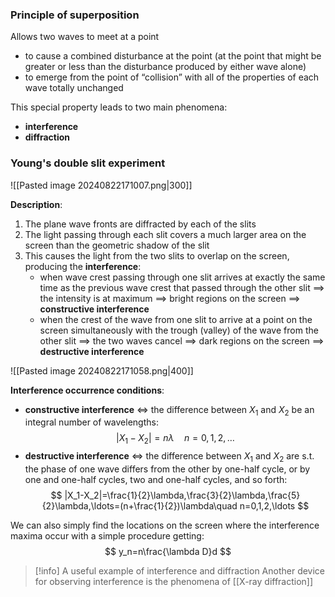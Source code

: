 
### Principle of superposition

Allows two waves to meet at a point
- to cause a combined disturbance at the point (at the point that might be greater or less than the disturbance produced by either wave alone)
- to emerge from the point of “collision” with all of the properties of each wave totally unchanged

This special property leads to two main phenomena:
- **interference**
- **diffraction**

### Young's double slit experiment

![[Pasted image 20240822171007.png|300]]

**Description**:
1. The plane wave fronts are diffracted by each of the slits
2. The light passing through each slit covers a much larger area on the screen than the geometric shadow of the slit
3. This causes the light from the two slits to overlap on the screen, producing the **interference**:
	- when wave crest passing through one slit arrives at exactly the same time as the previous wave crest that passed through the other slit
	  $\implies$ the intensity is at maximum
	  $\implies$ bright regions on the screen
	  $\implies$ **constructive interference**
	- when the crest of the wave from one slit to arrive at a point on the screen simultaneously with the trough (valley) of the wave from the other slit
	  $\implies$ the two waves cancel
	  $\implies$ dark regions on the screen
	  $\implies$ **destructive interference**

![[Pasted image 20240822171058.png|400]]

**Interference occurrence conditions**:
- **constructive interference** $\iff$ the difference between $X_{1}$ and $X_{2}$ be an integral number of wavelengths:
$$|X_1-X_2|=n\lambda\quad n=0,1,2,\ldots$$
- **destructive interference** $\iff$ the difference between $X_{1}$ and $X_{2}$ are s.t. the phase of one wave differs from the other by one-half cycle, or by one and one-half cycles, two and one-half cycles, and so forth:
$$
|X_1-X_2|=\frac{1}{2}\lambda,\frac{3}{2}\lambda,\frac{5}{2}\lambda,\ldots=(n+\frac{1}{2})\lambda\quad n=0,1,2,\ldots 
$$

We can also simply find the locations on the screen where the interference maxima occur with a simple procedure getting:
$$
y_n=n\frac{\lambda D}d
$$

>[!info] A useful example of interference and diffraction
>Another device for observing interference is the phenomena of [[X-ray diffraction]]
